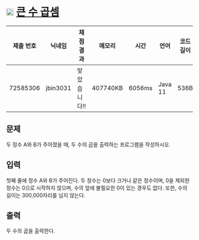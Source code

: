 # <img width="20px"  src="https://d2gd6pc034wcta.cloudfront.net/tier/1.svg" class="solvedac-tier"> [큰 수 곱셈](https://www.acmicpc.net/problem/13277) 

| 제출 번호 | 닉네임 | 채점 결과 | 메모리 | 시간 | 언어 | 코드 길이 |
|---|---|---|---|---|---|---|
|72585306|jbin3031|맞았습니다!! |407740KB|6056ms|Java 11|536B|

## 문제
<p>두 정수 A와 B가 주어졌을 때, 두 수의 곱을 출력하는 프로그램을 작성하시오.</p>

## 입력
<p>첫째 줄에 정수 A와 B가 주어진다. 두 정수는 0보다 크거나 같은 정수이며, 0을 제외한 정수는 0으로 시작하지 않으며, 수의 앞에 불필요한 0이 있는 경우도 없다. 또한, 수의 길이는 300,000자리를 넘지 않는다.</p>

## 출력
<p>두 수의 곱을 출력한다.</p>


